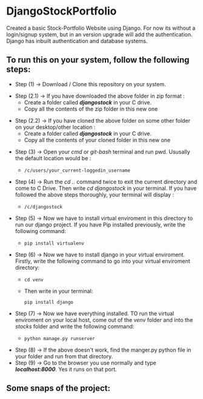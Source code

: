 # DjangoStockPortfolio

Created a basic Stock-Portfolio Website using Django. For now its without a login/signup system, but in an version upgrade will add the authentication.<br/>
Django has inbuilt authentication and database systems.<p>
  


<h2>To run this on your system, follow the following steps:</h2><p>

* Step (1) -> Download / Clone this repository on your system.<p>
* Step (2.1) -> If you have downloaded the above folder in zip format : 
  * Create a folder called ***djangostock*** in your C drive.
  * Copy all the contents of the zip folder in this new one <p>
* Step (2.2) -> If you have cloned the above folder on some other folder on your desktop/other location : 
  * Create a folder called ***djangostock*** in your C drive.
  * Copy all the contents of your cloned folder in this new one <p>
* Step (3) -> Open your _cmd_ or _git-bash_ terminal and run pwd. Ususally the default location would be :
  *   ```
      /c/users/your_current-loggedin_username
      ```
* Step (4) -> Run the _cd .._ command twice to exit the current directory and come to C Drive. Then write _cd djangostock_ in your terminal. If you have followed the above steps thoroughly, your terminal will display :
  *   ```
      /c/djangostock
      ```
* Step (5) -> Now we have to install virtual enviroment in this directory to run our django project. If you have Pip installed previously, write the following command:
  *   ```
      pip install virtualenv
      ```
* Step (6) -> Now we have to install django in your virtual enviroment. Firstly, write the following command to go into your virtual enviroment directory:
  *   ```
      cd venv
      ```
  *   Then write in your terminal:
      ```
      pip install django
      ```
* Step (7) -> Now we have everything installed. TO run the virtual enviroment on your local host, come out of the _venv_ folder and into the _stocks_ folder and  write the following command:
  *   ```
      python manage.py runserver
      ```
* Step (8) -> If the above doesn't work, find the manger.py python file in your folder and run from that directory.
* Step (9) -> Go to the browser you use normally and type ***localhost:8000***. Yes it runs on that port.



<h2>Some snaps of the project:</h2><p>
